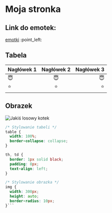 # Moja stronka
## Link do emotek:
[emotki](https://www.example.com](https://github.com/markdown-templates/markdown-emojis)https://github.com/markdown-templates/markdown-emojis) :point_left:

## Tabela
| Nagłówek 1 | Nagłówek 2 | Nagłówek 3 |
|:---|:---:|---:|
| :innocent: | :innocent: | :innocent: |
| :star: | :star: | :star: |

## Obrazek
![Jakiś losowy kotek](https://placekitten.com/300/200)

```css
/* Stylowanie tabeli */
table {
  width: 100%;
  border-collapse: collapse;
}

th, td {
  border: 1px solid black;
  padding: 8px;
  text-align: left;
}

/* Stylowanie obrazka */
img {
  width: 300px;
  height: auto;
  border-radius: 10px;
}```
